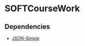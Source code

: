 # SOFTCourseWork
 
## Dependencies
- [JSON-Simple](https://search.maven.org/artifact/com.googlecode.json-simple/json-simple)